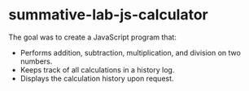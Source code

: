 # summative-lab-js-calculator
The goal was to create a JavaScript program that:

  - Performs addition, subtraction, multiplication, and division on two numbers.
  - Keeps track of all calculations in a history log.
  - Displays the calculation history upon request.